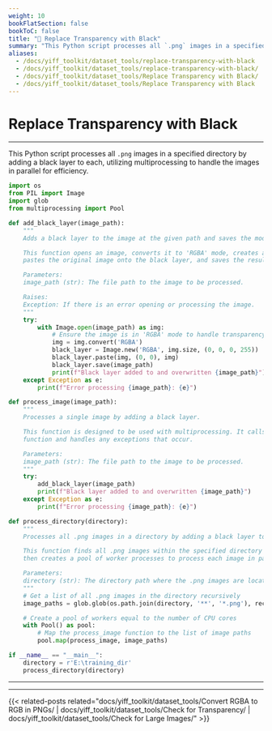```yaml
---
weight: 10
bookFlatSection: false
bookToC: false
title: "🐍 Replace Transparency with Black"
summary: "This Python script processes all `.png` images in a specified directory by adding a black layer to each, utilizing multiprocessing to handle the images in parallel for efficiency."
aliases:
  - /docs/yiff_toolkit/dataset_tools/replace-transparency-with-black
  - /docs/yiff_toolkit/dataset_tools/replace-transparency-with-black/
  - /docs/yiff_toolkit/dataset_tools/Replace Transparency with Black/
  - /docs/yiff_toolkit/dataset_tools/Replace Transparency with Black
---
```


<!--markdownlint-disable MD025 -->

# Replace Transparency with Black

---

This Python script processes all `.png` images in a specified directory by adding a black layer to each, utilizing multiprocessing to handle the images in parallel for efficiency.

```python
import os
from PIL import Image
import glob
from multiprocessing import Pool

def add_black_layer(image_path):
    """
    Adds a black layer to the image at the given path and saves the modified image.

    This function opens an image, converts it to 'RGBA' mode, creates a new black layer,
    pastes the original image onto the black layer, and saves the result back to the disk.

    Parameters:
    image_path (str): The file path to the image to be processed.

    Raises:
    Exception: If there is an error opening or processing the image.
    """
    try:
        with Image.open(image_path) as img:
            # Ensure the image is in 'RGBA' mode to handle transparency
            img = img.convert('RGBA')
            black_layer = Image.new('RGBA', img.size, (0, 0, 0, 255))  # The fourth value is the alpha channel
            black_layer.paste(img, (0, 0), img)
            black_layer.save(image_path)
            print(f"Black layer added to and overwritten {image_path}")
    except Exception as e:
        print(f"Error processing {image_path}: {e}")

def process_image(image_path):
    """
    Processes a single image by adding a black layer.

    This function is designed to be used with multiprocessing. It calls the 'add_black_layer'
    function and handles any exceptions that occur.

    Parameters:
    image_path (str): The file path to the image to be processed.
    """
    try:
        add_black_layer(image_path)
        print(f"Black layer added to and overwritten {image_path}")
    except Exception as e:
        print(f"Error processing {image_path}: {e}")

def process_directory(directory):
    """
    Processes all .png images in a directory by adding a black layer to each.

    This function finds all .png images within the specified directory (including subdirectories),
    then creates a pool of worker processes to process each image in parallel.

    Parameters:
    directory (str): The directory path where the .png images are located.
    """
    # Get a list of all .png images in the directory recursively
    image_paths = glob.glob(os.path.join(directory, '**', '*.png'), recursive=True)

    # Create a pool of workers equal to the number of CPU cores
    with Pool() as pool:
        # Map the process_image function to the list of image paths
        pool.map(process_image, image_paths)

if __name__ == "__main__":
    directory = r'E:\training_dir'
    process_directory(directory)
```

---

---

{{< related-posts related="docs/yiff_toolkit/dataset_tools/Convert RGBA to RGB in PNGs/ | docs/yiff_toolkit/dataset_tools/Check for Transparency/ | docs/yiff_toolkit/dataset_tools/Check for Large Images/" >}}
